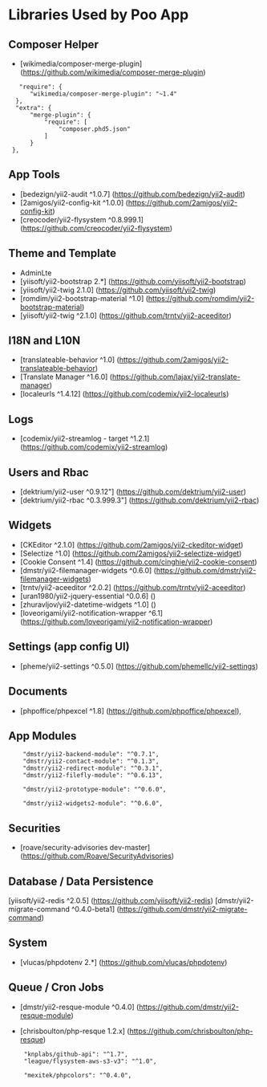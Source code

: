 # Libraries Used by Poo App

## Composer Helper
  - [wikimedia/composer-merge-plugin] (https://github.com/wikimedia/composer-merge-plugin)
  
  ```
     "require": {
        "wikimedia/composer-merge-plugin": "~1.4"
    },
    "extra": {
        "merge-plugin": {
            "require": [
                "composer.phd5.json"
            ]
        }
   },
   ```

## App Tools
  - [bedezign/yii2-audit ^1.0.7] (https://github.com/bedezign/yii2-audit)
  - [2amigos/yii2-config-kit ^1.0.0] (https://github.com/2amigos/yii2-config-kit)
  - [creocoder/yii2-flysystem ^0.8.999.1] (https://github.com/creocoder/yii2-flysystem)
  
## Theme and Template
  - AdminLte
  - [yiisoft/yii2-bootstrap  2.*] (https://github.com/yiisoft/yii2-bootstrap)
  - [yiisoft/yii2-twig 2.1.0] (https://github.com/yiisoft/yii2-twig)
  - [romdim/yii2-bootstrap-material ^1.0] (https://github.com/romdim/yii2-bootstrap-material)
  - [yiisoft/yii2-twig ^2.1.0] (https://github.com/trntv/yii2-aceeditor)
  
## I18N and L10N
  - [translateable-behavior ^1.0] (https://github.com/2amigos/yii2-translateable-behavior) 
  - [Translate Manager ^1.6.0] (https://github.com/lajax/yii2-translate-manager)   
  - [localeurls ^1.4.12] (https://github.com/codemix/yii2-localeurls)  
  
## Logs  
  - [codemix/yii2-streamlog - target ^1.2.1] (https://github.com/codemix/yii2-streamlog)
  
## Users and Rbac
  - [dektrium/yii2-user ^0.9.12"] (https://github.com/dektrium/yii2-user)
  - [dektrium/yii2-rbac ^0.3.999.3"] (https://github.com/dektrium/yii2-rbac)

## Widgets 
  - [CKEditor ^2.1.0] (https://github.com/2amigos/yii2-ckeditor-widget) 
  - [Selectize ^1.0] (https://github.com/2amigos/yii2-selectize-widget) 
  - [Cookie Consent ^1.4] (https://github.com/cinghie/yii2-cookie-consent) 
  - [dmstr/yii2-filemanager-widgets ^0.6.0] (https://github.com/dmstr/yii2-filemanager-widgets)
  - [trntv/yii2-aceeditor ^2.0.2] (https://github.com/trntv/yii2-aceeditor)
  - [uran1980/yii2-jquery-essential ^0.0.6] ()
  - [zhuravljov/yii2-datetime-widgets ^1.0] ()
  - [loveorigami/yii2-notification-wrapper ^6.1] (https://github.com/loveorigami/yii2-notification-wrapper)
    
## Settings (app config UI)
  - [pheme/yii2-settings ^0.5.0] (https://github.com/phemellc/yii2-settings)
        
## Documents         
  - [phpoffice/phpexcel ^1.8] (https://github.com/phpoffice/phpexcel),
  
## App Modules  
        "dmstr/yii2-backend-module": "^0.7.1",
        "dmstr/yii2-contact-module": "^0.1.3",
        "dmstr/yii2-redirect-module": "^0.3.1",
        "dmstr/yii2-filefly-module": "^0.6.13",

        "dmstr/yii2-prototype-module": "^0.6.0",
        
        "dmstr/yii2-widgets2-module": "^0.6.0",
        
## Securities
  - [roave/security-advisories dev-master] (https://github.com/Roave/SecurityAdvisories)
        
        
## Database / Data Persistence       
   [yiisoft/yii2-redis ^2.0.5] (https://github.com/yiisoft/yii2-redis)
   [dmstr/yii2-migrate-command ^0.4.0-beta1] (https://github.com/dmstr/yii2-migrate-command)
   
## System

 - [vlucas/phpdotenv 2.*] (https://github.com/vlucas/phpdotenv)
   
  

## Queue / Cron Jobs
  
 - [dmstr/yii2-resque-module ^0.4.0] (https://github.com/dmstr/yii2-resque-module)
 - [chrisboulton/php-resque 1.2.x] (https://github.com/chrisboulton/php-resque)

        "knplabs/github-api": "^1.7",
        "league/flysystem-aws-s3-v3": "^1.0",

        "mexitek/phpcolors": "^0.4.0",
